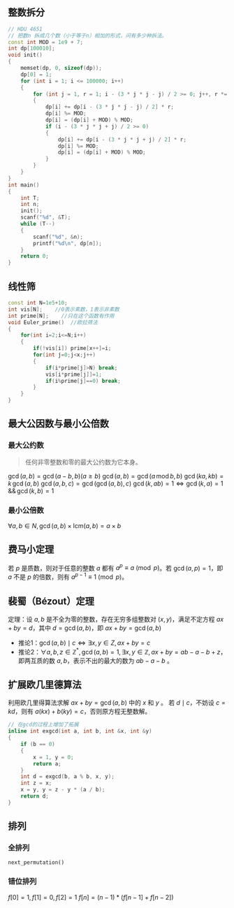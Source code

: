 ## 整数拆分

```C++
// HDU 4651
// 把数n 拆成几个数（小于等于n）相加的形式，问有多少种拆法。
const int MOD = 1e9 + 7;
int dp[100010];
void init()
{
    memset(dp, 0, sizeof(dp));
    dp[0] = 1;
    for (int i = 1; i <= 100000; i++)
    {
        for (int j = 1, r = 1; i - (3 * j * j - j) / 2 >= 0; j++, r *= -1)
        {
            dp[i] += dp[i - (3 * j * j - j) / 2] * r;
            dp[i] %= MOD;
            dp[i] = (dp[i] + MOD) % MOD;
            if (i - (3 * j * j + j) / 2 >= 0)
            {
                dp[i] += dp[i - (3 * j * j + j) / 2] * r;
                dp[i] %= MOD;
                dp[i] = (dp[i] + MOD) % MOD;
            }
        }
    }
}
int main()
{
    int T;
    int n;
    init();
    scanf("%d", &T);
    while (T--)
    {
        scanf("%d", &n);
        printf("%d\n", dp[n]);
    }
    return 0;
}
```

## 线性筛

```C++
const int N=1e5+10;
int vis[N];    //0表示素数，1表示非素数
int prime[N];    //只在这个函数有作用
void Euler_prime()  //欧拉筛法
{
    for(int i=2;i<=N;i++)
    {
        if(!vis[i]) prime[x++]=i;
        for(int j=0;j<x;j++)
        {
            if(i*prime[j]>N) break;
            vis[i*prime[j]]=1;
            if(i%prime[j]==0) break;
        }
    }
}
```

## 最大公因数与最小公倍数

### 最大公约数

> 任何非零整数和零的最大公约数为它本身。

$\displaystyle \gcd(a,b)=\gcd(a-b,b)(a\geqslant b)$
$\displaystyle \gcd(a,b)=\gcd(a \,\text{mod}\, b,b )$
$\displaystyle \gcd(ka,kb)=k\,\gcd(a,b)$
$\displaystyle \gcd(a,b,c)=\gcd(\gcd(a,b),c)$
$\displaystyle \gcd(k,ab)=1\Longleftrightarrow\gcd(k,a)=1\,\&\&\,\gcd(k,b)=1$

### 最小公倍数

$\displaystyle \forall a,b\in N,\gcd(a,b)\times\mathrm{lcm}(a,b)=a\times b$

## 费马小定理

若 $\displaystyle p$ 是质数，则对于任意的整数 $\displaystyle a$ 都有 $\displaystyle a^{p}\equiv a\pmod{p}$。若 $\displaystyle \gcd(a,p)=1$，即 $\displaystyle a$ 不是 $\displaystyle p$ 的倍数，则有 $\displaystyle a^{p-1}\equiv 1\pmod{p}$。

## 裴蜀（Bézout）定理

定理：设 $\displaystyle a,b$ 是不全为零的整数，存在无穷多组整数对 $\displaystyle (x,y)$，满足不定方程 $\displaystyle ax+by=d$，其中 $\displaystyle d=\gcd(a,b)$，即 $\displaystyle ax+by=\gcd(a,b)$

- 推论1：$\displaystyle \gcd(a,b)\mid c\Longleftrightarrow\exists x,y\in Z,ax+by=c$
- 推论2：$\displaystyle \forall a,b,z\in\mathbb{Z}^{*},\gcd(a,b)=1,\exists x,y\in\mathbb{Z},ax+by=ab-a-b+z$，即两互质的数 $\displaystyle a,b$，表示不出的最大的数为 $\displaystyle ab-a-b$ 。

## 扩展欧几里德算法

利用欧几里得算法求解 $\displaystyle ax+by=\gcd(a,b)$ 中的 $\displaystyle x$ 和 $\displaystyle y$ 。
若 $\displaystyle d\mid c$，不妨设 $\displaystyle c=kd$，则有 $\displaystyle a(kx)+b(ky)=c$，否则原方程无整数解。

```C++
// 在gcd的过程上增加了拓展
inline int exgcd(int a, int b, int &x, int &y)
{
    if (b == 0)
    {
        x = 1, y = 0;
        return a;
    }
    int d = exgcd(b, a % b, x, y);
    int z = x;
    x = y, y = z - y * (a / b);
    return d;
}
```

## 排列

### 全排列

`next_permutation()`

### 错位排列

$\displaystyle f[0]=1,f[1]=0,f[2]=1$
$\displaystyle f[n]=(n-1)*\left(f[n-1]+f[n-2]\right)$

